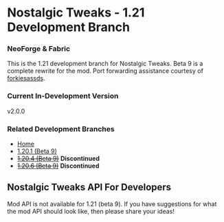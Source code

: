 # Nostalgic Tweaks - 1.21 Development Branch

### NeoForge & Fabric

This is the 1.21 development branch for Nostalgic Tweaks. Beta 9 is a complete rewrite for the mod.
Port forwarding assistance courtesy of [forkiesassds](https://github.com/forkiesassds/Nostalgic-Tweaks/tree/1.21).

### Current In-Development Version

v2.0.0

### Related Development Branches

- [Home](https://github.com/Adrenix/Nostalgic-Tweaks)
- [1.20.1 (Beta 9)](https://github.com/Adrenix/Nostalgic-Tweaks/tree/1.20.1)
- [~~1.20.4 (Beta 9)~~](https://github.com/Adrenix/Nostalgic-Tweaks/tree/1.20.4) **Discontinued**
- [~~1.20.6 (Beta 9)~~](https://github.com/Adrenix/Nostalgic-Tweaks/tree/1.20.6) **Discontinued**

## Nostalgic Tweaks API For Developers

Mod API is not available for 1.21 (beta 9). If you have suggestions for what the mod API should look like, then please
share your ideas!
